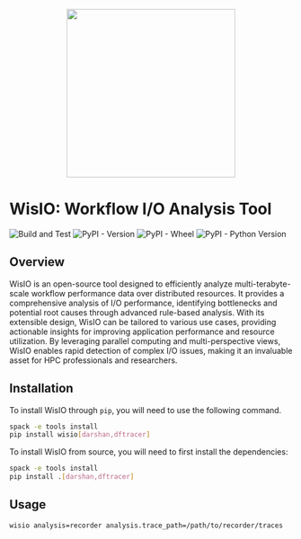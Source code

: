 <p align="center">
    <img src="https://grc.iit.edu/assets/images/logo-81e1c5c91f2ce84c3ea68ed772a4ef8c.png" width="300">
</p>

# WisIO: Workflow I/O Analysis Tool

![Build and Test](https://github.com/izzet/wisio/actions/workflows/ci.yml/badge.svg)
![PyPI - Version](https://img.shields.io/pypi/v/wisio?label=PyPI)
![PyPI - Wheel](https://img.shields.io/pypi/wheel/wisio?label=Wheel)
![PyPI - Python Version](https://img.shields.io/pypi/pyversions/wisio?label=Python)

## Overview

WisIO is an open-source tool designed to efficiently analyze multi-terabyte-scale workflow performance data over distributed resources. It provides a comprehensive analysis of I/O performance, identifying bottlenecks and potential root causes through advanced rule-based analysis. With its extensible design, WisIO can be tailored to various use cases, providing actionable insights for improving application performance and resource utilization. By leveraging parallel computing and multi-perspective views, WisIO enables rapid detection of complex I/O issues, making it an invaluable asset for HPC professionals and researchers.

## Installation

To install WisIO through `pip`, you will need to use the following command.

```bash
spack -e tools install
pip install wisio[darshan,dftracer]
```

To install WisIO from source, you will need to first install the dependencies:

```bash
spack -e tools install
pip install .[darshan,dftracer]
```

## Usage

```bash
wisio analysis=recorder analysis.trace_path=/path/to/recorder/traces
```
